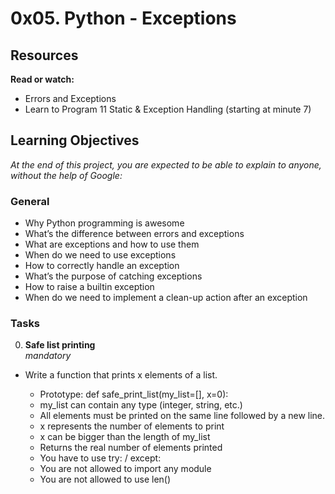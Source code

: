 # 0x05. Python - Exceptions

## Resources
**Read or watch:**
- Errors and Exceptions
- Learn to Program 11 Static & Exception Handling (starting at minute 7)

## Learning Objectives
*At the end of this project, you are expected to be able to explain to anyone, without the help of Google:*

### General
- Why Python programming is awesome
- What’s the difference between errors and exceptions
- What are exceptions and how to use them
- When do we need to use exceptions
- How to correctly handle an exception
- What’s the purpose of catching exceptions
- How to raise a builtin exception
- When do we need to implement a clean-up action after an exception

### Tasks
0. **Safe list printing**<br>
*mandatory*
- Write a function that prints x elements of a list.

    - Prototype: def safe_print_list(my_list=[], x=0):<br>
    - my_list can contain any type (integer, string, etc.)<br>
    - All elements must be printed on the same line followed by a new line.<br>
    - x represents the number of elements to print<br>
    - x can be bigger than the length of my_list<br>
    - Returns the real number of elements printed<br>
    - You have to use try: / except:<br>
    - You are not allowed to import any module<br>
    - You are not allowed to use len()
